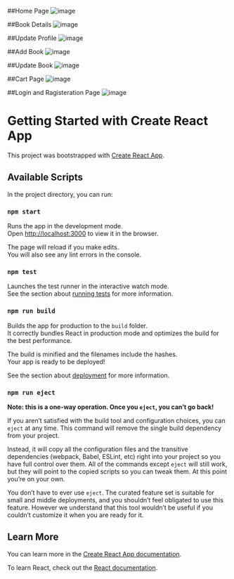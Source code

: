 ##Home Page
![image](https://user-images.githubusercontent.com/69236171/175213154-f365f9a0-6c90-4228-9a45-e0b9b78698e4.png)

##Book Details
![image](https://user-images.githubusercontent.com/69236171/175213746-ea631652-e576-43d6-98ac-75bfd9adc487.png)

##Update Profile
![image](https://user-images.githubusercontent.com/69236171/175215315-394e3085-38e5-49e1-9482-0e10b4efbf81.png)

##Add Book
![image](https://user-images.githubusercontent.com/69236171/175216038-b810efa4-c185-4c41-8fe0-6d06238c5e48.png)

##Update Book
![image](https://user-images.githubusercontent.com/69236171/175216275-de835d10-dc42-4d27-acc8-ae09d40b9e36.png)

##Cart Page
![image](https://user-images.githubusercontent.com/69236171/175216524-a55a4aca-c71f-4228-8d23-fe8bafc436cd.png)

##Login and Ragisteration Page
![image](https://user-images.githubusercontent.com/69236171/175216906-cb19087e-2153-467d-9d24-61967c35bbbe.png)


# Getting Started with Create React App

This project was bootstrapped with [Create React App](https://github.com/facebook/create-react-app).

## Available Scripts

In the project directory, you can run:

### `npm start`

Runs the app in the development mode.\
Open [http://localhost:3000](http://localhost:3000) to view it in the browser.

The page will reload if you make edits.\
You will also see any lint errors in the console.

### `npm test`

Launches the test runner in the interactive watch mode.\
See the section about [running tests](https://facebook.github.io/create-react-app/docs/running-tests) for more information.

### `npm run build`

Builds the app for production to the `build` folder.\
It correctly bundles React in production mode and optimizes the build for the best performance.

The build is minified and the filenames include the hashes.\
Your app is ready to be deployed!

See the section about [deployment](https://facebook.github.io/create-react-app/docs/deployment) for more information.

### `npm run eject`

**Note: this is a one-way operation. Once you `eject`, you can’t go back!**

If you aren’t satisfied with the build tool and configuration choices, you can `eject` at any time. This command will remove the single build dependency from your project.

Instead, it will copy all the configuration files and the transitive dependencies (webpack, Babel, ESLint, etc) right into your project so you have full control over them. All of the commands except `eject` will still work, but they will point to the copied scripts so you can tweak them. At this point you’re on your own.

You don’t have to ever use `eject`. The curated feature set is suitable for small and middle deployments, and you shouldn’t feel obligated to use this feature. However we understand that this tool wouldn’t be useful if you couldn’t customize it when you are ready for it.

## Learn More

You can learn more in the [Create React App documentation](https://facebook.github.io/create-react-app/docs/getting-started).

To learn React, check out the [React documentation](https://reactjs.org/).
